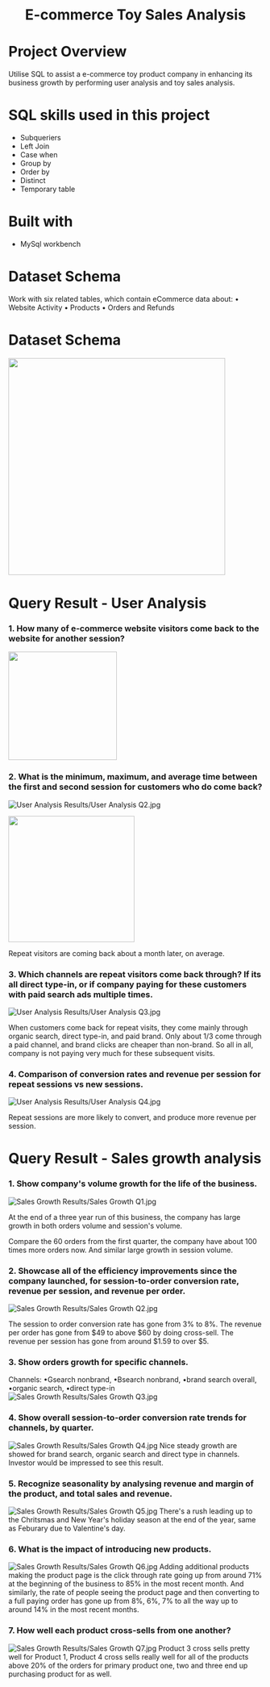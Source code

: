 # <p align="center">E-commerce Toy Sales Analysis</p> 
# Project Overview
Utilise SQL to assist a e-commerce toy product company in enhancing its business growth by performing user analysis and toy sales analysis.

# SQL skills used in this project
* Subqueriers
* Left Join
* Case when
* Group by
* Order by
* Distinct
* Temporary table

# Built with
* MySql workbench 

# Dataset Schema
Work with six related tables, which contain eCommerce data about:
• Website Activity
• Products
• Orders and Refunds

# Dataset Schema
<img src="https://github.com/PennyLi123/Sales-Analysis-SQL/blob/master/Schema.png" width="430">


# Query Result - User Analysis
### 1. How many of e-commerce website visitors come back to the website for another session?

<img src="https://github.com/PennyLi123/Sales-Analysis-SQL/raw/master/User%20Analysis%20Results/User%20Analysis%20Q1.jpg" width="215">



### 2. What is the minimum, maximum, and average time between the first and second session for customers who do come back?

![User Analysis Results/User Analysis Q2.jpg](https://github.com/PennyLi123/Sales-Analysis-SQL/blob/master/User%20Analysis%20Results/User%20Analysis%20Q2.jpg)

<img src="https://github.com/PennyLi123/Sales-Analysis-SQL/raw/master/User%20Analysis%20Results/User%20Analysis%20Q2.jpg" width="250">


Repeat visitors are coming back about a month later, on average.

### 3. Which channels are repeat visitors come back through? If its all direct type-in, or if company paying for these customers with paid search ads multiple times.

![User Analysis Results/User Analysis Q3.jpg](https://github.com/PennyLi123/Sales-Analysis-SQL/blob/master/User%20Analysis%20Results/User%20Analysis%20Q3.jpg)

When customers come back for repeat visits, they come mainly through organic search, direct type-in, and paid brand.
Only about 1/3 come through a paid channel, and brand clicks are cheaper than non-brand. 
So all in all, company is not paying very much for these subsequent visits.

### 4. Comparison of conversion rates and revenue per session for repeat sessions vs new sessions.

![User Analysis Results/User Analysis Q4.jpg](https://github.com/PennyLi123/Sales-Analysis-SQL/blob/master/User%20Analysis%20Results/User%20Analysis%20Q4.jpg)

Repeat sessions are more likely to convert, and produce more revenue per session.


# Query Result - Sales growth analysis
### 1. Show company's volume growth for the life of the business.
![Sales Growth Results/Sales Growth Q1.jpg](https://github.com/PennyLi123/Sales-Analysis-SQL/blob/master/Sales%20Growth%20Results/Sales%20Growth%20Q1.jpg)

At the end of a three year run of this business, the company has large growth in both orders volume and session's volume. 

Compare the 60 orders from the first quarter, the company have about 100 times more orders now. 
And similar large growth in session volume.

### 2. Showcase all of the efficiency improvements since the company launched, for session-to-order conversion rate, revenue per session, and revenue per order.
![Sales Growth Results/Sales Growth Q2.jpg](https://github.com/PennyLi123/Sales-Analysis-SQL/blob/master/Sales%20Growth%20Results/Sales%20Growth%20Q2.jpg)

The session to order conversion rate has gone from 3% to 8%. 
The revenue per order has gone from $49 to above $60 by doing cross-sell.
The revenue per session has gone from around $1.59 to over $5.

### 3. Show orders growth for specific channels.
Channels:
•Gsearch nonbrand, 
•Bsearch nonbrand, 
•brand search overall, 
•organic search, 
•direct type-in
![Sales Growth Results/Sales Growth Q3.jpg](https://github.com/PennyLi123/Sales-Analysis-SQL/blob/master/Sales%20Growth%20Results/Sales%20Growth%20Q3.jpg)

### 4. Show overall session-to-order conversion rate trends for channels, by quarter.
![Sales Growth Results/Sales Growth Q4.jpg](https://github.com/PennyLi123/Sales-Analysis-SQL/blob/master/Sales%20Growth%20Results/Sales%20Growth%20Q4.jpg)
Nice steady growth are showed for brand search, organic search and direct type in channels. Investor would be impressed to see this result.

### 5. Recognize seasonality by analysing revenue and margin of the product, and total sales and revenue.
![Sales Growth Results/Sales Growth Q5.jpg](https://github.com/PennyLi123/Sales-Analysis-SQL/blob/master/Sales%20Growth%20Results/Sales%20Growth%20Q5.jpg)
There's a rush leading up to the Chritsmas and New Year's holiday season at the end of the year, same as Feburary due to Valentine's day.

### 6. What is the impact of introducing new products.
![Sales Growth Results/Sales Growth Q6.jpg](https://github.com/PennyLi123/Sales-Analysis-SQL/blob/master/Sales%20Growth%20Results/Sales%20Growth%20Q6.jpg)
Adding additional products making the product page is the click through rate going up from around 71% at the beginning of the business to 85% in the most recent month.
And similarly, the rate of people seeing the product page and then converting to a full paying order has gone up from 8%, 6%, 7% to all the way up to around 14% in the most recent months.

### 7. How well each product cross-sells from one another?
![Sales Growth Results/Sales Growth Q7.jpg](https://github.com/PennyLi123/Sales-Analysis-SQL/blob/master/Sales%20Growth%20Results/Sales%20Growth%20Q7.jpg)
Product 3 cross sells pretty well for Product 1, Product 4 cross sells really well for all of the products above 20% of the orders for primary product one, two and three end up purchasing product for as well.







